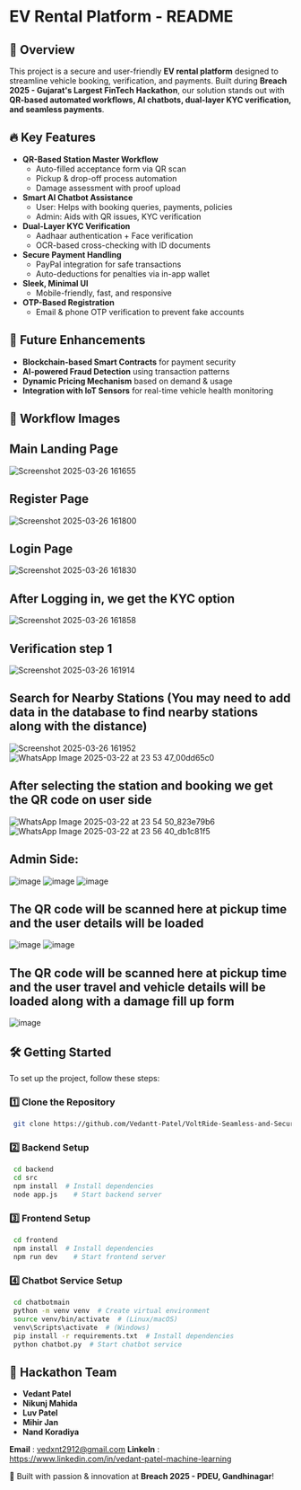 # EV Rental Platform - README

## 📌 Overview
This project is a secure and user-friendly **EV rental platform** designed to streamline vehicle booking, verification, and payments. Built during **Breach 2025 - Gujarat's Largest FinTech Hackathon**, our solution stands out with **QR-based automated workflows, AI chatbots, dual-layer KYC verification, and seamless payments**.

## 🔥 Key Features
- **QR-Based Station Master Workflow**
  - Auto-filled acceptance form via QR scan
  - Pickup & drop-off process automation
  - Damage assessment with proof upload
- **Smart AI Chatbot Assistance**
  - User: Helps with booking queries, payments, policies
  - Admin: Aids with QR issues, KYC verification
- **Dual-Layer KYC Verification**
  - Aadhaar authentication + Face verification
  - OCR-based cross-checking with ID documents
- **Secure Payment Handling**
  - PayPal integration for safe transactions
  - Auto-deductions for penalties via in-app wallet
- **Sleek, Minimal UI**
  - Mobile-friendly, fast, and responsive
- **OTP-Based Registration**
  - Email & phone OTP verification to prevent fake accounts

## 🚀 Future Enhancements
- **Blockchain-based Smart Contracts** for payment security
- **AI-powered Fraud Detection** using transaction patterns
- **Dynamic Pricing Mechanism** based on demand & usage
- **Integration with IoT Sensors** for real-time vehicle health monitoring

## 📸 Workflow Images

## Main Landing Page
![Screenshot 2025-03-26 161655](https://github.com/user-attachments/assets/7b597225-d487-4ba1-b5ef-ec03ea6f21ef)

## Register Page
![Screenshot 2025-03-26 161800](https://github.com/user-attachments/assets/4007cbe8-8691-4644-90eb-21ba29e28f30)

## Login Page
![Screenshot 2025-03-26 161830](https://github.com/user-attachments/assets/10ff7b64-cca0-4737-98bd-639f3d7a4b77)

## After Logging in, we get the KYC option
![Screenshot 2025-03-26 161858](https://github.com/user-attachments/assets/27e313fb-6664-4eaf-958e-d6bcb853ba4e)

## Verification step 1
![Screenshot 2025-03-26 161914](https://github.com/user-attachments/assets/fdb9789d-5653-4419-b60d-4fa928d9b3de)

## Search for Nearby Stations (You may need to add data in the database to find nearby stations along with the distance)
![Screenshot 2025-03-26 161952](https://github.com/user-attachments/assets/0d50cbd5-a721-40f4-abce-4392174e4028)
![WhatsApp Image 2025-03-22 at 23 53 47_00dd65c0](https://github.com/user-attachments/assets/81559065-7706-4bab-9942-3519ebb9ec48)

## After selecting the station and booking we get the QR code on user side
![WhatsApp Image 2025-03-22 at 23 54 50_823e79b6](https://github.com/user-attachments/assets/3377d5ec-00ed-41db-9770-72cc72aea807)
![WhatsApp Image 2025-03-22 at 23 56 40_db1c81f5](https://github.com/user-attachments/assets/d96db4fe-6a21-4fc4-897f-686b7c72260d)

## Admin Side:
![image](https://github.com/user-attachments/assets/6d9c572e-06ca-450b-b8f6-8141288d9513)
![image](https://github.com/user-attachments/assets/7be4f596-a378-47ee-9e41-ff9338a9582c)
![image](https://github.com/user-attachments/assets/1a5c5a92-497b-4fd1-9666-d75b1cf06c7b)

## The QR code will be scanned here at pickup time and the user details will be loaded
![image](https://github.com/user-attachments/assets/5757ba0b-3f39-4e4e-8704-80c3f9b6723b)
![image](https://github.com/user-attachments/assets/e9a6eb12-ea2a-4982-b849-f7071f7979b0)

## The QR code will be scanned here at pickup time and the user travel and vehicle details will be loaded along with a damage fill up form
![image](https://github.com/user-attachments/assets/4abd52d9-4b37-4191-a558-9941e57a6182)


## 🛠️ Getting Started
To set up the project, follow these steps:

### 1️⃣ Clone the Repository
```bash
 git clone https://github.com/Vedantt-Patel/VoltRide-Seamless-and-Secure-EV-Rentals.git
```

### 2️⃣ Backend Setup
```bash
 cd backend
 cd src
 npm install  # Install dependencies
 node app.js    # Start backend server
```

### 3️⃣ Frontend Setup
```bash
 cd frontend
 npm install  # Install dependencies
 npm run dev    # Start frontend server
```

### 4️⃣ Chatbot Service Setup
```bash
 cd chatbotmain
 python -m venv venv  # Create virtual environment
 source venv/bin/activate  # (Linux/macOS)
 venv\Scripts\activate  # (Windows)
 pip install -r requirements.txt  # Install dependencies
 python chatbot.py  # Start chatbot service
```

## 🤝 Hackathon Team
- **Vedant Patel**
- **Nikunj Mahida**
- **Luv Patel**
- **Mihir Jan**
- **Nand Koradiya**

**Email** : vedxnt2912@gmail.com 
**LinkeIn** : https://www.linkedin.com/in/vedant-patel-machine-learning

🚀 Built with passion & innovation at **Breach 2025 - PDEU, Gandhinagar**!
